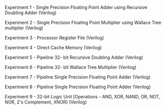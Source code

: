 Experiment 1 - Single Precision Floating Point Adder using Recursive Doubling Adder (Verilog)

Experiment 2 - Single Precision Floating Point Multiplier using Wallace Tree multiplier (Verilog)

Experiment 3 - Processor Register File (Verilog)

Experiment 4 - Direct Cache Memory (Verilog)

Experiment 5 - Pipeline 32- bit Recursive Doubling Adder (Verilog)

Experiment 6 - Pipeline 32- bit Wallace Tree Multiplier (Verilog)

Experiment 7 - Pipeline Single Precision Floating Point Adder (Verilog)

Experiment 8 - Pipeline Single Precision Floating Point Adder (Verilog)

Experiment 9 - 32-bit Logic Unit [Operations - AND, XOR, NAND, OR, NOT, NOR, 2's Complement, XNOR] (Verilog)
